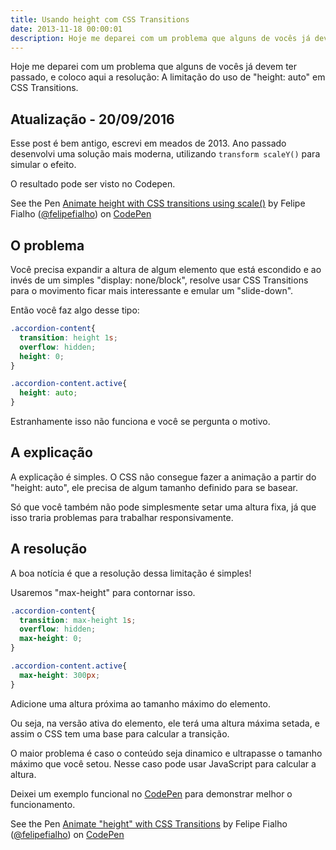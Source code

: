 ```yaml
---
title: Usando height com CSS Transitions
date: 2013-11-18 00:00:01
description: Hoje me deparei com um problema que alguns de vocês já devem ter passado, e coloco aqui a resolução da limitação do uso de height com CSS Transitions.
---
```


Hoje me deparei com um problema que alguns de vocês já devem ter passado, e coloco aqui a resolução: A limitação do uso de "height: auto" em CSS Transitions.

## Atualização - 20/09/2016

Esse post é bem antigo, escrevi em meados de 2013. Ano passado desenvolvi uma solução mais moderna, utilizando `transform scaleY()` para simular o efeito.

O resultado pode ser visto no Codepen.

<p data-height="650" data-theme-id="0" data-slug-hash="LkOXBA" data-user="felipefialho" data-default-tab="result" class='codepen'>See the Pen <a href='http://codepen.io/felipefialho/pen/LkOXBA'>Animate height with CSS transitions using scale()</a> by Felipe Fialho (<a href='http://codepen.io/felipefialho'>@felipefialho</a>) on <a href='http://codepen.io'>CodePen</a>
<script async src="//codepen.io/assets/embed/ei.js"></script>

## O problema

Você precisa expandir a altura de algum elemento que está escondido e ao invés de um simples "display: none/block", resolve usar CSS Transitions para o movimento ficar mais interessante e emular um "slide-down".

Então você faz algo desse tipo:

````css
.accordion-content{
  transition: height 1s;
  overflow: hidden;
  height: 0;
}

.accordion-content.active{
  height: auto;
}
````

Estranhamente isso não funciona e você se pergunta o motivo.

## A explicação

A explicação é simples. O CSS não consegue fazer a animação a partir do "height: auto", ele precisa de algum tamanho definido para se basear.

Só que você também não pode simplesmente setar uma altura fixa, já que isso traria problemas para trabalhar responsivamente.

## A resolução

A boa notícia é que a resolução dessa limitação é simples!

Usaremos "max-height" para contornar isso.

````css
.accordion-content{
  transition: max-height 1s;
  overflow: hidden;
  max-height: 0;
}

.accordion-content.active{
  max-height: 300px;
}
````

Adicione uma altura próxima ao tamanho máximo do elemento.

Ou seja, na versão ativa do elemento, ele terá uma altura máxima setada, e assim o CSS tem uma base para calcular a transição.

O maior problema é caso o conteúdo seja dinamico e ultrapasse o tamanho máximo que você setou. Nesse caso pode usar JavaScript para calcular a altura.

Deixei um exemplo funcional no <a href="http://codepen.io/felipefialho/pen/ICkwe">CodePen</a> para demonstrar melhor o funcionamento.

<p data-height="368" data-theme-id="0" data-slug-hash="ICkwe" data-user="felipefialho" data-default-tab="result" class='codepen'>See the Pen <a href='http://codepen.io/felipefialho/pen/ICkwe'>Animate "height" with CSS Transitions</a> by Felipe Fialho (<a href='http://codepen.io/felipefialho'>@felipefialho</a>) on <a href='http://codepen.io'>CodePen</a>
<script async src="//codepen.io/assets/embed/ei.js"></script>
